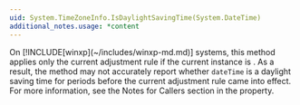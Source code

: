 ```yaml
---
uid: System.TimeZoneInfo.IsDaylightSavingTime(System.DateTime)
additional_notes.usage: *content
---
```


<p>On [!INCLUDE[winxp](~/includes/winxp-md.md)] systems, this method applies only the current adjustment rule if the current instance is <xref href="System.TimeZoneInfo.Local"></xref>. As a result, the method may not accurately report whether <code>dateTime</code> is a daylight saving time for periods before the current adjustment rule came into effect. For more information, see the Notes for Callers section in the <xref href="System.TimeZoneInfo.Local"></xref> property.</p>


